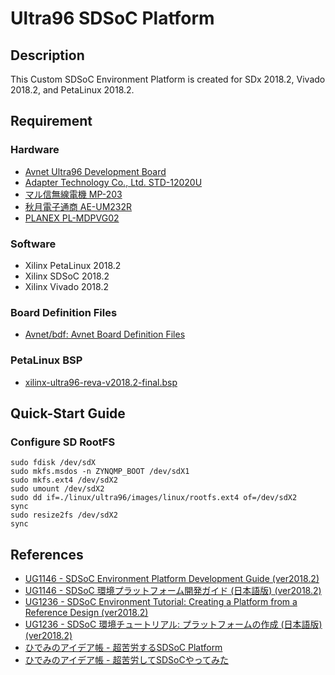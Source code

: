 Ultra96 SDSoC Platform
========


## Description

This Custom SDSoC Environment Platform is created for SDx 2018.2, Vivado 2018.2, and PetaLinux 2018.2.


## Requirement

### Hardware

* [Avnet Ultra96 Development Board](http://zedboard.org/product/ultra96)
* [Adapter Technology Co., Ltd. STD-12020U](http://akizukidenshi.com/catalog/g/gM-06239/)
* [マル信無線電機 MP-203](https://www.sengoku.co.jp/mod/sgk_cart/detail.php?code=32UA-3BFH)
* [秋月電子通商 AE-UM232R](http://akizukidenshi.com/catalog/g/gK-06693/)
* [PLANEX PL-MDPVG02](https://www.planex.co.jp/product/av/pl-mdpvg02/)


### Software

* Xilinx PetaLinux 2018.2
* Xilinx SDSoC 2018.2
* Xilinx Vivado 2018.2


### Board Definition Files

* [Avnet/bdf: Avnet Board Definition Files](https://github.com/Avnet/bdf)


### PetaLinux BSP

* [xilinx-ultra96-reva-v2018.2-final.bsp](https://www.xilinx.com/support/download/index.html/content/xilinx/en/downloadNav/embedded-design-tools.html)


## Quick-Start Guide

### Configure SD RootFS

    sudo fdisk /dev/sdX
    sudo mkfs.msdos -n ZYNQMP_BOOT /dev/sdX1
    sudo mkfs.ext4 /dev/sdX2
    sudo umount /dev/sdX2
    sudo dd if=./linux/ultra96/images/linux/rootfs.ext4 of=/dev/sdX2
    sync
    sudo resize2fs /dev/sdX2
    sync


## References

* [UG1146 - SDSoC Environment Platform Development Guide (ver2018.2)](https://www.xilinx.com/support/documentation/sw_manuals/xilinx2018_2/ug1146-sdsoc-platform-development.pdf)
* [UG1146 - SDSoC 環境プラットフォーム開発ガイド (日本語版) (ver2018.2)](https://japan.xilinx.com/support/documentation/sw_manuals_j/xilinx2018_2/ug1146-sdsoc-platform-development.pdf)
* [UG1236 - SDSoC Environment Tutorial: Creating a Platform from a Reference Design (ver2018.2)](https://www.xilinx.com/support/documentation/sw_manuals/xilinx2018_2/ug1236-sdsoc-platform-tutorial.pdf)
* [UG1236 - SDSoC 環境チュートリアル: プラットフォームの作成 (日本語版) (ver2018.2)](https://japan.xilinx.com/support/documentation/sw_manuals_j/xilinx2018_2/ug1236-sdsoc-platform-tutorial.pdf)
* [ひでみのアイデア帳 - 超苦労するSDSoC Platform](https://www.sweetcafe.jp/?*20180716-085242)
* [ひでみのアイデア帳 - 超苦労してSDSoCやってみた](https://sweetcafe.jp/?*20180716-085657)
